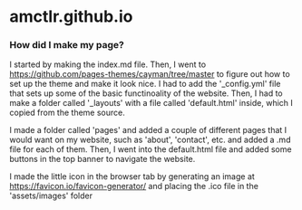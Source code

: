 # amctlr.github.io

### How did I make my page?

I started by making the index.md file. Then, I went to https://github.com/pages-themes/cayman/tree/master to figure out how to set up the theme and make it look nice. I had to add the '_config.yml' file that sets up some of the basic functinoality of the website. Then, I had to make a folder called '_layouts' with a file called 'default.html' inside, which I copied from the theme source.

I made a folder called 'pages' and added a couple of different pages that I would want on my website, such as 'about', 'contact', etc. and added a .md file for each of them. Then, I went into the default.html file and added some buttons in the top banner to navigate the website.

I made the little icon in the browser tab by generating an image at https://favicon.io/favicon-generator/ and placing the .ico file in the 'assets/images' folder
